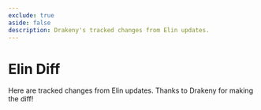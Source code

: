 ```yaml
---
exclude: true
aside: false
description: Drakeny's tracked changes from Elin updates.
---
```


# Elin Diff

Here are tracked changes from Elin updates. Thanks to Drakeny for making the diff!

<LinkCard t="Drakeny's Elin Decompiled" u="https://github.com/Elin-Modding-Resources/Elin-Decompiled"/>
